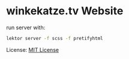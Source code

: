  winkekatze.tv Website
=======================

run server with:
```bash
lektor server -f scss -f pretifyhtml
```

License: [MIT License](LICENSE)
